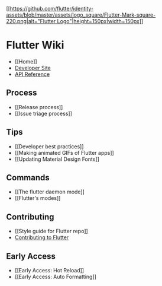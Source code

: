 [[[https://github.com/flutter/identity-assets/blob/master/assets/logo_square/Flutter-Mark-square-220.png|alt="Flutter Logo"|height=150px|width=150px]]](https://flutter.io)

Flutter Wiki
===

- [[Home]]
- [Developer Site](https://flutter.io/)
- [API Reference](https://docs.flutter.io/index.html)

## Process
- [[Release process]]
- [[Issue triage process]]

## Tips
- [[Developer best practices]]
- [[Making animated GIFs of Flutter apps]]
- [[Updating Material Design Fonts]]

## Commands
- [[The flutter daemon mode]]
- [[Flutter's modes]]

## Contributing
- [[Style guide for Flutter repo]]
- [Contributing to Flutter](https://github.com/flutter/flutter/blob/master/CONTRIBUTING.md)

## Early Access
- [[Early Access: Hot Reload]]
- [[Early Access: Auto Formatting]]